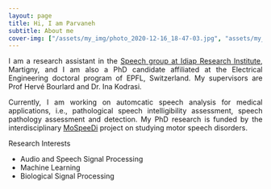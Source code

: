 ```yaml
---
layout: page
title: Hi, I am Parvaneh
subtitle: About me
cover-img: ["/assets/my_img/photo_2020-12-16_18-47-03.jpg", "assets/my_img/photo_2020-12-16_18-48-47.jpg"]
---
```


<p align="justify">
I am a research assistant in the <a href="https://www.idiap.ch/en/scientific-research/speech-and-audio-processing">Speech group at Idiap Research Institute</a>, Martigny, and I am also a PhD candidate affiliated at the Electrical Engineering doctoral program of EPFL, Switzerland. My supervisors are Prof Hervé Bourlard and Dr. Ina Kodrasi.
</p>

<p align="justify">
Currently, I am working on automcatic speech analysis for medical applications, i.e., pathological speech intelligibility assessment, speech pathology assessment and detection. My PhD research is funded by the interdisciplinary <a href="https://www.unige.ch/fapse/mospeedi/">MoSpeeDi</a> project on studying motor speech disorders.
</p>

Research Interests
- Audio and Speech Signal Processing
- Machine Learning
- Biological Signal Processing

